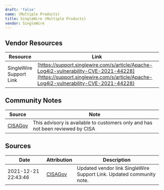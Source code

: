 ```yaml
---
draft: 'false'
name: (Multiple Products)
title: SingleWire (Multiple Products)
vendor: SingleWire
---
```


## Vendor Resources
| Resource | Link |
| --- | --- |
| SingleWire Support Link | [https://support.singlewire.com/s/article/Apache-Log4j2-vulnerability-CVE-2021-44228](https://support.singlewire.com/s/article/Apache-Log4j2-vulnerability-CVE-2021-44228) |


## Community Notes
| Source | Note |
| --- | --- |
| [CISAGov](https://raw.githubusercontent.com/cisagov/log4j-affected-db/develop/README.md) | This advisory is available to customers only and has not been reviewed by CISA |

## Sources
| Date | Attribution | Description |
| --- | --- | --- |
| 2021-12-21 22:43:46 | [CISAGov](https://raw.githubusercontent.com/cisagov/log4j-affected-db/develop/README.md) | Updated vendor link SingleWire Support Link. Updated community note.  |
